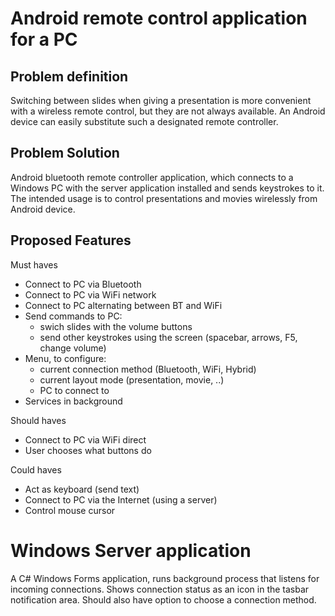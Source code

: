 # Android remote control application for a PC

## Problem definition
Switching between slides when giving a presentation is more convenient with a wireless remote control, but they are not always available.
An Android device can easily substitute such a designated remote controller.

## Problem Solution
Android bluetooth remote controller application, which connects to a Windows PC with the server application installed and sends keystrokes to it. 
The intended usage is to control presentations and movies wirelessly from Android device.

## Proposed Features
Must haves
* Connect to PC via Bluetooth
* Connect to PC via WiFi network
* Connect to PC alternating between BT and WiFi
* Send commands to PC:
  * swich slides with the volume buttons
  * send other keystrokes using the screen (spacebar, arrows, F5, change volume)
* Menu, to configure:
  * current connection method (Bluetooth, WiFi, Hybrid)
  * current layout mode (presentation, movie, ..)
  * PC to connect to
* Services in background

Should haves
* Connect to PC via WiFi direct
* User chooses what buttons do

Could haves
* Act as keyboard (send text)
* Connect to PC via the Internet (using a server)
* Control mouse cursor


# Windows Server application
A C# Windows Forms application, runs background process that listens for incoming connections. Shows connection status as an icon in the tasbar notification area.
Should also have option to choose a connection method.